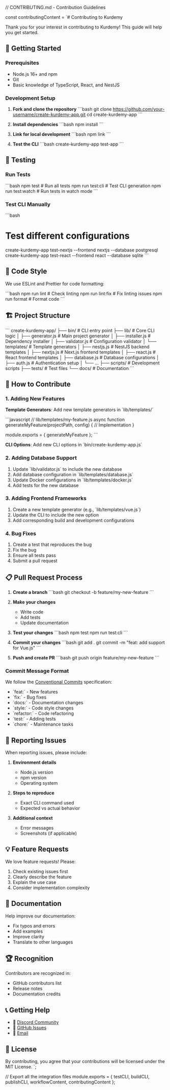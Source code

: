 






// CONTRIBUTING.md - Contribution Guidelines

const contributingContent = `# Contributing to Kurdemy

Thank you for your interest in contributing to Kurdemy! This guide will help you get started.

## 🚀 Getting Started

### Prerequisites

- Node.js 16+ and npm
- Git
- Basic knowledge of TypeScript, React, and NestJS

### Development Setup

1. **Fork and clone the repository**
   \`\`\`bash
   git clone https://github.com/your-username/create-kurdemy-app.git
   cd create-kurdemy-app
   \`\`\`

2. **Install dependencies**
   \`\`\`bash
   npm install
   \`\`\`

3. **Link for local development**
   \`\`\`bash
   npm link
   \`\`\`

4. **Test the CLI**
   \`\`\`bash
   create-kurdemy-app test-app
   \`\`\`

## 🧪 Testing

### Run Tests
\`\`\`bash
npm test                # Run all tests
npm run test:cli        # Test CLI generation
npm run test:watch      # Run tests in watch mode
\`\`\`

### Test CLI Manually
\`\`\`bash
# Test different configurations
create-kurdemy-app test-nextjs --frontend nextjs --database postgresql
create-kurdemy-app test-react --frontend react --database sqlite
\`\`\`

## 📝 Code Style

We use ESLint and Prettier for code formatting:

\`\`\`bash
npm run lint            # Check linting
npm run lint:fix        # Fix linting issues
npm run format          # Format code
\`\`\`

## 🏗️ Project Structure

\`\`\`
create-kurdemy-app/
├── bin/                    # CLI entry point
├── lib/                    # Core CLI logic
│   ├── generator.js        # Main project generator
│   ├── installer.js        # Dependency installer
│   ├── validator.js        # Configuration validator
│   └── templates/          # Template generators
│       ├── nestjs.js       # NestJS backend templates
│       ├── nextjs.js       # Next.js frontend templates
│       ├── react.js        # React frontend templates
│       ├── database.js     # Database configurations
│       ├── auth.js         # Authentication setup
│       └── ...
├── scripts/                # Development scripts
├── tests/                  # Test files
└── docs/                   # Documentation
\`\`\`

## 🎯 How to Contribute

### 1. Adding New Features

**Template Generators**: Add new template generators in \`lib/templates/\`

\`\`\`javascript
// lib/templates/my-feature.js
async function generateMyFeature(projectPath, config) {
  // Implementation
}

module.exports = { generateMyFeature };
\`\`\`

**CLI Options**: Add new CLI options in \`bin/create-kurdemy-app.js\`

### 2. Adding Database Support

1. Update \`lib/validator.js\` to include the new database
2. Add database configuration in \`lib/templates/database.js\`
3. Update Docker configurations in \`lib/templates/docker.js\`
4. Add tests for the new database

### 3. Adding Frontend Frameworks

1. Create a new template generator (e.g., \`lib/templates/vue.js\`)
2. Update the CLI to include the new option
3. Add corresponding build and development configurations

### 4. Bug Fixes

1. Create a test that reproduces the bug
2. Fix the bug
3. Ensure all tests pass
4. Submit a pull request

## 📋 Pull Request Process

1. **Create a branch**
   \`\`\`bash
   git checkout -b feature/my-new-feature
   \`\`\`

2. **Make your changes**
   - Write code
   - Add tests
   - Update documentation

3. **Test your changes**
   \`\`\`bash
   npm test
   npm run test:cli
   \`\`\`

4. **Commit your changes**
   \`\`\`bash
   git add .
   git commit -m "feat: add support for Vue.js"
   \`\`\`

5. **Push and create PR**
   \`\`\`bash
   git push origin feature/my-new-feature
   \`\`\`

### Commit Message Format

We follow the [Conventional Commits](https://conventionalcommits.org/) specification:

- \`feat:\` - New features
- \`fix:\` - Bug fixes
- \`docs:\` - Documentation changes
- \`style:\` - Code style changes
- \`refactor:\` - Code refactoring
- \`test:\` - Adding tests
- \`chore:\` - Maintenance tasks

## 🐛 Reporting Issues

When reporting issues, please include:

1. **Environment details**
   - Node.js version
   - npm version
   - Operating system

2. **Steps to reproduce**
   - Exact CLI command used
   - Expected vs actual behavior

3. **Additional context**
   - Error messages
   - Screenshots (if applicable)

## 💡 Feature Requests

We love feature requests! Please:

1. Check existing issues first
2. Clearly describe the feature
3. Explain the use case
4. Consider implementation complexity

## 📄 Documentation

Help improve our documentation:

- Fix typos and errors
- Add examples
- Improve clarity
- Translate to other languages

## 🏆 Recognition

Contributors are recognized in:

- GitHub contributors list
- Release notes
- Documentation credits

## 📞 Getting Help

- 💬 [Discord Community](https://discord.gg/kurdemy)
- 🐛 [GitHub Issues](https://github.com/kurdemy/create-kurdemy-app/issues)
- 📧 [Email](mailto:contribute@kurdemy.com)

## 📄 License

By contributing, you agree that your contributions will be licensed under the MIT License.
`;

// Export all the integration files
module.exports = {
  testCLI,
  buildCLI,
  publishCLI,
  workflowContent,
  contributingContent
};